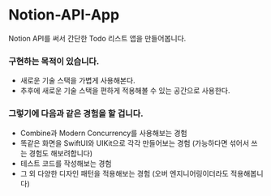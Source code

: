 # Notion-API-App
Notion API를 써서 간단한 Todo 리스트 앱을 만들어봅니다.

### 구현하는 목적이 있습니다.
- 새로운 기술 스택을 가볍게 사용해본다.
- 추후에 새로운 기술 스택을 편하게 적용해볼 수 있는 공간으로 사용한다.

### 그렇기에 다음과 같은 경험을 할 겁니다.
- Combine과 Modern Concurrency를 사용해보는 경험
- 똑같은 화면을 SwiftUI와 UIKit으로 각각 만들어보는 경험 (가능하다면 섞어서 쓰는 경험도 해보려합니다)
- 테스트 코드를 작성해보는 경험
- 그 외 다양한 디자인 패턴을 적용해보는 경험 (오버 엔지니어링이더라도 적용해봅니다)
